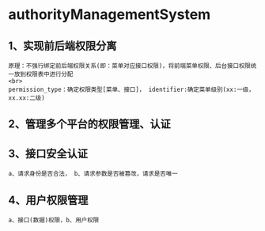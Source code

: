 # authorityManagementSystem
## 1、实现前后端权限分离
    原理：不强行绑定前后端权限关系(即：菜单对应接口权限)，将前端菜单权限、后台接口权限统一放到权限表中进行分配
    <br>
    permission_type：确定权限类型[菜单、接口]， identifier:确定菜单级别(xx:一级，xx.xx:二级)
## 2、管理多个平台的权限管理、认证
## 3、接口安全认证
    a、请求身份是否合法， b、请求参数是否被篡改，请求是否唯一
## 4、用户权限管理
    a、接口(数据)权限，b、用户权限


